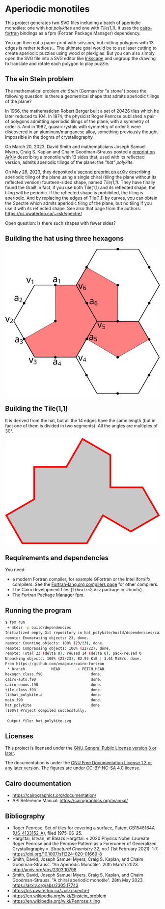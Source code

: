 # Aperiodic monotiles

This project generates two SVG files including a batch of aperiodic monotiles: one with *hat polykites* and one with *Tile(1,1).* It uses the [cairo-fortran](https://github.com/vmagnin/cairo-fortran) bindings as a fpm (Fortran Package Manager) dependency.

You can then cut a paper print with scissors, but cutting polygons with 13 edges is rather tedious... The ultimate goal would be to use laser cutting to create aperiodic puzzles using wood or plexiglas. But you can also simply open the SVG file into a SVG editor like [Inkscape](https://inkscape.org/) and ungroup the drawing to translate and rotate each polygon to play puzzle.

## The ein Stein problem

The mathematical problem *ein Stein* (German for "a stone") poses the following question: is there a geometrical shape that admits aperiodic tilings of the plane?

In 1966, the mathematician Robert Berger built a set of 20426 tiles which he later reduced to 104. In 1974, the physicist Roger Penrose published a pair of polygons admitting aperiodic tilings of the plane, with a symmetry of order 5. And in 1982, quasi-crystals with symmetry of order 5 were discovered in an aluminum/manganese alloy, something previously thought impossible in the dogma of crystallography.

On March 20, 2023, David Smith and mathematicians Joseph Samuel Myers, Craig S. Kaplan and Chaim Goodman-Strauss posted a [preprint on ArXiv](http://arxiv.org/abs/2303.10798) describing a monotile with 13 sides that, used with its reflected version, admits aperiodic tilings of the plane: the *"hat" polykite.*

On May 28, 2023, they deposited a [second preprint on arXiv](https://arxiv.org/abs/2305.17743) describing aperiodic tiling of the plane using a single chiral (tiling the plane without its reflected version) fourteen-sided shape, named *Tile(1,1).* They have finally found the Grail! In fact, if you use both Tile(1,1) and its reflected shape, the tiling will be periodic. If the reflected shape is prohibited, the tiling is aperiodic. And by replacing the edges of Tile(1,1) by curves, you can obtain the Spectre which admits aperiodic tiling of the plane, but no tiling if you use it with its reflected shape. See also that page from the authors: https://cs.uwaterloo.ca/~csk/spectre/

Open question: is there such shapes with fewer sides?

## Building the hat using three hexagons

![hat_polikite_building](pictures/building_the_hat_polykite.svg)

## Building the Tile(1,1)

It is derived from the hat, but all the 14 edges have the same length (but in fact one of them is divided in two segments). All the angles are multiples of 30°.

![tile1_1](pictures/one_tile1_1.svg)


## Requirements and dependencies

You need:

* a modern Fortran compiler, for example GFortran or the Intel ifort/ifx compilers. See the [Fortran-lang.org compilers page](https://fortran-lang.org/compilers/) for other compilers.
* The Cairo development files (`libcairo2-dev` package in Ubuntu).
* The Fortran Package Manager [fpm](https://fpm.fortran-lang.org/).

## Running the program

```bash
$ fpm run
 + mkdir -p build/dependencies
Initialized empty Git repository in hat_polykite/build/dependencies/cairo-fortran/.git/
remote: Enumerating objects: 23, done.
remote: Counting objects: 100% (23/23), done.
remote: Compressing objects: 100% (22/22), done.
remote: Total 23 (delta 0), reused 14 (delta 0), pack-reused 0
Unpacking objects: 100% (23/23), 82.93 KiB | 3.61 MiB/s, done.
From https://github.com/vmagnin/cairo-fortran
 * branch            HEAD       -> FETCH_HEAD
hexagon_class.f90                      done.
cairo-auto.f90                         done.
cairo-enums.f90                        done.
tile_class.f90                         done.
libhat_polykite.a                      done.
main.f90                               done.
hat_polykite                           done
[100%] Project compiled successfully.
 -----------------------------
 Output file: hat_polykite.svg
```


## Licenses

This project is licensed under the [GNU General Public License version 3 or later](http://www.gnu.org/licenses/gpl.html).

The documentation is under the [GNU Free Documentation License 1.3 or any later version](http://www.gnu.org/licenses/fdl.html). The figures are under [CC-BY-NC-SA 4.0](https://creativecommons.org/licenses/by-nc-sa/4.0/) license.

## Cairo documentation

* https://cairographics.org/documentation/
* API Reference Manual: https://cairographics.org/manual/

## Bibliography

* Roger Penrose, Set of tiles for covering a surface, Patent GB1548164A ([US-4133152-A](https://patents.google.com/patent/US4133152A/en)), filed 1975-06-25.
* Hargittai, Istvan, et Balazs Hargittai. « 2020 Physics Nobel Laureate Roger Penrose and the Penrose Pattern as a Forerunner of Generalized Crystallography ». *Structural Chemistry* 32, no.1 (1st February 2021): 1‑7. https://doi.org/10.1007/s11224-020-01669-8
* Smith, David, Joseph Samuel Myers, Craig S. Kaplan, and Chaim Goodman-Strauss. "An Aperiodic Monotile". 20th March 2023. http://arxiv.org/abs/2303.10798
* Smith, David, Joseph Samuel Myers, Craig S. Kaplan, and Chaim Goodman-Strauss. "A chiral aperiodic monotile". 28th May 2023. https://arxiv.org/abs/2305.17743
* https://cs.uwaterloo.ca/~csk/spectre/
* https://en.wikipedia.org/wiki/Einstein_problem
* https://en.wikipedia.org/wiki/Penrose_tiling
